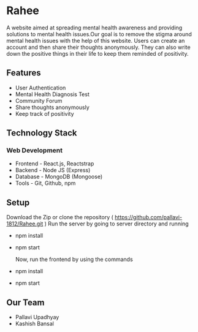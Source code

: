 # Rahee
A website aimed at spreading mental health awareness and providing solutions to mental health issues.Our goal is to remove the stigma around mental health issues with the help of this website. Users can create an account and then share their thoughts anonymously. They can also write down the positive things in their life to keep them reminded of positivity.

## Features

- User Authentication
- Mental Health Diagnosis Test
- Community Forum
- Share thoughts anonymously
- Keep track of positivity

## Technology Stack

### Web Development

- Frontend - React.js, Reactstrap
- Backend - Node JS (Express)
- Database - MongoDB (Mongoose)
- Tools - Git, Github, npm

## Setup

Download the Zip or clone the repository ( https://github.com/pallavi-1812/Rahee.git )
Run the server by going to server directory and running

- npm install
- npm start
  
  Now, run the frontend by using the commands
  
- npm install
- npm start

## Our Team

- Pallavi Upadhyay
- Kashish Bansal
